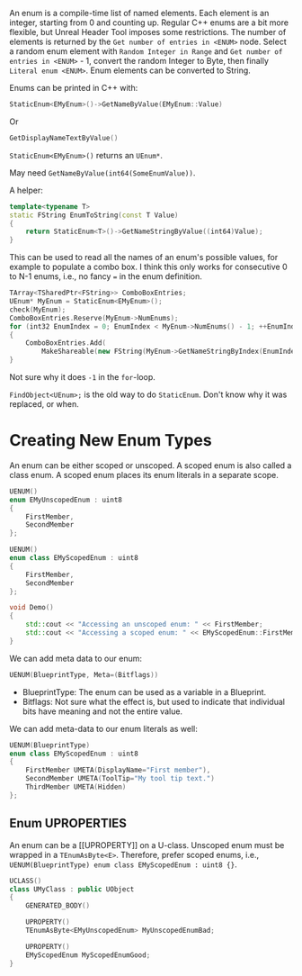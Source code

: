 An enum is a compile-time list of named elements.
Each element is an integer, starting from 0 and counting up.
Regular C++ enums are a bit more flexible, but Unreal Header Tool imposes some restrictions.
The number of elements is returned by the `Get number of entries in <ENUM>` node.
Select a random enum element with `Random Integer in Range` and `Get number of entries in <ENUM>` - 1, convert the random Integer to Byte, then finally `Literal enum <ENUM>`.
Enum elements can be converted to String.

Enums can be printed in C++ with:

```c++
StaticEnum<EMyEnum>()->GetNameByValue(EMyEnum::Value)
```
Or
```c++
GetDisplayNameTextByValue()
```
`StaticEnum<EMyEnum>()` returns an `UEnum*`.

May need `GetNameByValue(int64(SomeEnumValue))`.

A helper:
```c++
template<typename T>
static FString EnumToString(const T Value)
{
    return StaticEnum<T>()->GetNameStringByValue((int64)Value);
}
```

This can be used to read all the names of an enum's possible values, for example to populate a combo box.
I think this only works for consecutive 0 to N-1 enums, i.e., no fancy `=` in the enum definition.
```cpp
TArray<TSharedPtr<FString>> ComboBoxEntries;
UEnum* MyEnum = StaticEnum<EMyEnum>();
check(MyEnum);
ComboBoxEntries.Reserve(MyEnum->NumEnums);
for (int32 EnumIndex = 0; EnumIndex < MyEnum->NumEnums() - 1; ++EnumIndex)
{
    ComboBoxEntries.Add(
        MakeShareable(new FString(MyEnum->GetNameStringByIndex(EnumIndex))));
}
```

Not sure why it does `-1` in the `for`-loop.

`FindObject<UEnum>;` is the old way to do `StaticEnum`.
Don't know why it was replaced, or when.


# Creating New Enum Types

An enum can be either scoped or unscoped.
A scoped enum is also called a class enum.
A scoped enum places its enum literals in a separate scope.

```cpp
UENUM()
enum EMyUnscopedEnum : uint8
{
    FirstMember,
    SecondMember
};

UENUM()
enum class EMyScopedEnum : uint8
{
    FirstMember,
    SecondMember
};

void Demo()
{
    std::cout << "Accessing an unscoped enum: " << FirstMember;
    std::cout << "Accessing a scoped enum: " << EMyScopedEnum::FirstMember;
}
```

We can add meta data to our enum:
```cpp
UENUM(BlueprintType, Meta=(Bitflags))
```

- BlueprintType: The enum can be used as a variable in a Blueprint.
- Bitflags: Not sure what the effect is, but used to indicate that individual bits have meaning and not the entire value.

We can add meta-data to our enum literals as well:
```cpp
UENUM(BlueprintType)
enum class EMyScopedEnum : uint8
{
    FirstMember UMETA(DisplayName="First member"),
    SecondMember UMETA(ToolTip="My tool tip text.")
    ThirdMember UMETA(Hidden)
};
```


## Enum UPROPERTIES

An enum can be a [[UPROPERTY]] on a U-class.
Unscoped enum must be wrapped in a `TEnumAsByte<E>`.
Therefore, prefer scoped enums, i.e., `UENUM(BlueprintType) enum class EMyScopedEnum : uint8 {}`.

```cpp
UCLASS()
class UMyClass : public UObject
{
    GENERATED_BODY()

    UPROPERTY()
    TEnumAsByte<EMyUnscopedEnum> MyUnscopedEnumBad;

    UPROPERTY()
    EMyScopedEnum MyScopedEnumGood;
}
```
